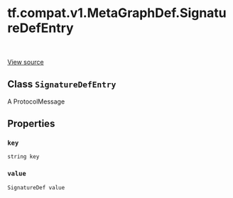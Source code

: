 <div itemscope itemtype="http://developers.google.com/ReferenceObject">
<meta itemprop="name" content="tf.compat.v1.MetaGraphDef.SignatureDefEntry" />
<meta itemprop="path" content="Stable" />
<meta itemprop="property" content="key"/>
<meta itemprop="property" content="value"/>
</div>

# tf.compat.v1.MetaGraphDef.SignatureDefEntry

<!-- Insert buttons -->

<table class="tfo-notebook-buttons tfo-api" align="left">
</table>

<a target="_blank" href="/code/stable/tensorflow/core/protobuf/meta_graph.proto">View source</a>



## Class `SignatureDefEntry`

<!-- Start diff -->
A ProtocolMessage



<!-- Placeholder for "Used in" -->


## Properties

<h3 id="key"><code>key</code></h3>

`string key`


<h3 id="value"><code>value</code></h3>

`SignatureDef value`




